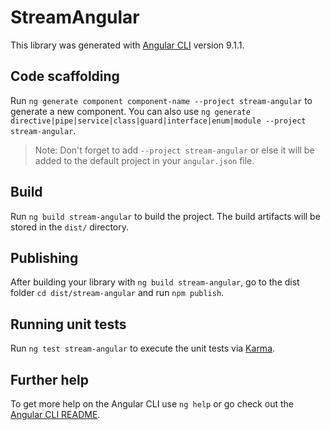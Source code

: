 # StreamAngular

This library was generated with [Angular CLI](https://github.com/angular/angular-cli) version 9.1.1.

## Code scaffolding

Run `ng generate component component-name --project stream-angular` to generate a new component. You can also use `ng generate directive|pipe|service|class|guard|interface|enum|module --project stream-angular`.

> Note: Don't forget to add `--project stream-angular` or else it will be added to the default project in your `angular.json` file.

## Build

Run `ng build stream-angular` to build the project. The build artifacts will be stored in the `dist/` directory.

## Publishing

After building your library with `ng build stream-angular`, go to the dist folder `cd dist/stream-angular` and run `npm publish`.

## Running unit tests

Run `ng test stream-angular` to execute the unit tests via [Karma](https://karma-runner.github.io).

## Further help

To get more help on the Angular CLI use `ng help` or go check out the [Angular CLI README](https://github.com/angular/angular-cli/blob/master/README.md).
